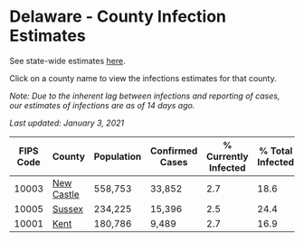 # Delaware - County Infection Estimates

See state-wide estimates [here](/infections/us-de).

Click on a county name to view the infections estimates for that county.

*Note: Due to the inherent lag between infections and reporting of cases, our estimates of infections are as of 14 days ago.*

*Last updated: January 3, 2021*

|   FIPS Code |                   County |   Population |   Confirmed Cases |   % Currently Infected |   % Total Infected |
|-------------|--------------------------|--------------|-------------------|------------------------|--------------------|
|       10003 | [New Castle](new-castle) |      558,753 |            33,852 |                    2.7 |               18.6 |
|       10005 |         [Sussex](sussex) |      234,225 |            15,396 |                    2.5 |               24.4 |
|       10001 |             [Kent](kent) |      180,786 |             9,489 |                    2.7 |               16.9 |